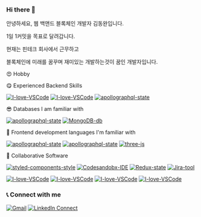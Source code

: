 ### Hi there 👋

안녕하세요, 웹 백앤드 블록체인 개발자 김동완입니다.

1일 1커밋을 목표로 달려갑니다. 

현재는 핀테크 회사에서 근무하고

블록체인에 미래를 꿈꾸며 재미있는 개발하는것이 꿈인 개발자입니다.

😍 Hobby

😋 Experienced Backend Skills

[![I-love-VSCode](https://img.shields.io/badge/Rust-000000?style=for-the-badge&logo=Rust&logoColor=white)](https://code.visualstudio.com/)
[![I-love-VSCode](https://img.shields.io/badge/Solana-9945FF?style=for-the-badge&logo=Solana&logoColor=white)](https://code.visualstudio.com/)
[![apollographql-state](https://img.shields.io/badge/springboot-6DB33F?style=for-the-badge&logo=springboot&logoColor=white)](https://www.apollographql.com/)


😎 Databases I am familiar with

[![apollographql-state](https://img.shields.io/badge/postgresql-4169E1?style=for-the-badge&logo=postgresql&logoColor=white)](https://www.apollographql.com/)
[![MongoDB-db](https://img.shields.io/badge/MongoDB-47A248?logo=mongodb)](https://www.mongodb.com/)

🤩 Frontend development languages I'm familiar with

[![apollographql-state](https://img.shields.io/badge/React-3178C6?style=for-the-badge&logo=React&logoColor=white)](https://www.apollographql.com/)
[![apollographql-state](https://img.shields.io/badge/Typescript-3178C6?style=for-the-badge&logo=Typescript&logoColor=white)](https://www.apollographql.com/)
[![three-js](https://img.shields.io/badge/threejs-000000?logo=threejs)](https://threejs.org/)

🤩 Collaborative Software

[![styled-components-style](https://img.shields.io/badge/%F0%9F%92%85%20styled--components-CssInJs-orange.svg)](https://github.com/styled-components/styled-components)
[![Codesandobx-IDE](https://img.shields.io/badge/Codesandbox-IDE-000000.svg?logo=codesandbox)](https://codesandbox.io/)
[![Redux-state](https://img.shields.io/badge/Redux-web-764ABC.svg?logo=redux)](https://redux.js.org/)
[![Jira-tool](https://img.shields.io/badge/Jira-tool-0052CC.svg?logo=jira-software)](https://www.atlassian.com/software/jira)

[![I-love-VSCode](https://img.shields.io/badge/I%20love-VSCode-007ACC.svg?logo=visual-studio-code)](https://code.visualstudio.com/)
[![I-love-VSCode](https://img.shields.io/badge/Keras-%23D00000.svg?style=for-the-badge&logo=Keras&logoColor=white)](https://code.visualstudio.com/)
[![I-love-VSCode](https://img.shields.io/badge/TensorFlow-%23FF6F00.svg?style=for-the-badge&logo=TensorFlow&logoColor=white)](https://code.visualstudio.com/)
[![I-love-VSCode](https://img.shields.io/badge/PyTorch-%23EE4C2C.svg?style=for-the-badge&logo=PyTorch&logoColor=white)](https://code.visualstudio.com/)


### 📞  Connect with me  



[![Gmail](https://img.shields.io/badge/%20-Send%20Mail-black?color=14171A&labelColor=ef5350&logo=gmail&logoColor=ffffff)](mailto:zkdlwu94@gmail.com) 
[![LinkedIn Connect](https://img.shields.io/badge/%20-LinkedIn-black?color=14171A&labelColor=0077b5&logo=linkedin&logoColor=ffffff)](https://www.linkedin.com/in/%EB%94%94%EC%B0%8C-hip-05a2791a2/)
<!--
**Dongwankim1/Dongwankim1** is a ✨ _special_ ✨ repository because its `README.md` (this file) appears on your GitHub profile.

Here are some ideas to get you started:

- 🔭 I’m currently working on ...
- 🌱 I’m currently learning ...
- 👯 I’m looking to collaborate on ...
- 🤔 I’m looking for help with ...
- 💬 Ask me about ...
- 📫 How to reach me: ...
- 😄 Pronouns: ...
- ⚡ Fun fact: ...
-->
